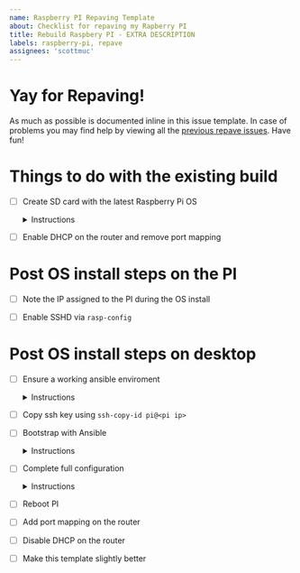 ```yaml
---
name: Raspberry PI Repaving Template
about: Checklist for repaving my Rapberry PI
title: Rebuild Raspbery PI - EXTRA DESCRIPTION
labels: raspberry-pi, repave
assignees: 'scottmuc'
---
```

<!--
From: https://gist.github.com/pierrejoubert73/902cc94d79424356a8d20be2b382e1ab
<details>
  <summary>Instructions</summary>

  moar markdown
</details>
-->
# Yay for Repaving!

As much as possible is documented inline in this issue template. In case of problems you may find help by viewing
all the [previous repave issues][repave-history]. Have fun!

[repave-history]: https://github.com/scottmuc/infrastructure/issues?q=is%3Aissue+is%3Aclosed+label%3Araspberry-pi+label%3Arepave

# Things to do with the existing build

- [ ] Create SD card with the latest Raspberry Pi OS<details>
  <summary>Instructions</summary>

  Preferrably with a secondary SD Card to keep the current Pi running.

  [installer download](https://www.raspberrypi.org/downloads.../)
</details>

- [ ] Enable DHCP on the router and remove port mapping

# Post OS install steps on the PI

- [ ] Note the IP assigned to the PI during the OS install

- [ ] Enable SSHD via `rasp-config`

# Post OS install steps on desktop

- [ ] Ensure a working ansible enviroment <details>
  <summary>Instructions</summary>

  Not much to say except use `virtualenv`. I don't have a consistent way to set this up because
  my macbook might be my controller, or my windows WSL host will be.
</details>

- [ ] Copy ssh key using `ssh-copy-id pi@<pi ip>`

- [ ] Bootstrap with Ansible <details>
  <summary>Instructions</summary>

  `./ansible.sh bootstrap -i <pi ip>`
</details>

- [ ] Complete full configuration <details>
  <summary>Instructions</summary>

  `./ansible.sh apply -i <pi ip>`
</details>

- [ ] Reboot PI

- [ ] Add port mapping on the router

- [ ] Disable DHCP on the router

- [ ] Make this template slightly better
